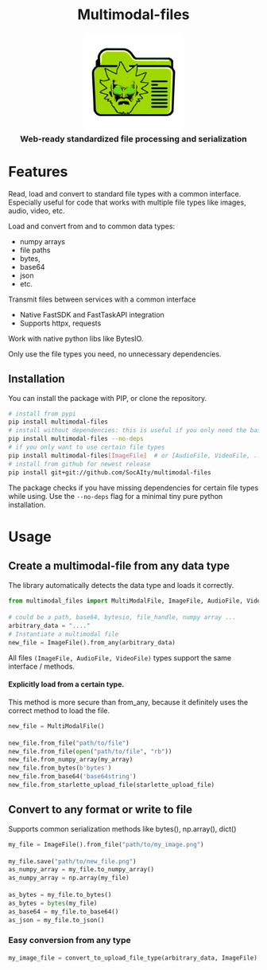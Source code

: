
  <h1 align="center" style="margin-top:-25px">Multimodal-files</h1>
<p align="center">
  <img align="center" src="docs/multimodal_file_icon.png" height="200" />
</p>
  <h3 align="center" style="margin-top:-10px">Web-ready standardized file processing and serialization</h3>


# Features

Read, load and convert to standard file types with a common interface.
Especially useful for code that works with multiple file types like images, audio, video, etc.

Load and convert from and to common data types:
- numpy arrays 
- file paths 
- bytes,
- base64
- json
- etc.

Transmit files between services with a common interface
- Native FastSDK and FastTaskAPI integration
- Supports httpx, requests

Work with native python libs like BytesIO.

Only use the file types you need, no unnecessary dependencies.

## Installation

You can install the package with PIP, or clone the repository.

```bash
# install from pypi
pip install multimodal-files
# install without dependencies: this is useful if you only need the basic functionality
pip install multimodal-files --no-deps
# if you only want to use certain file types
pip install multimodal-files[ImageFile]  # or [AudioFile, VideoFile, ...]
# install from github for newest release
pip install git+git://github.com/SocAIty/multimodal-files
```
The package checks if you have missing dependencies for certain file types while using. 
Use the ```--no-deps``` flag for a minimal tiny pure python installation.

# Usage

## Create a multimodal-file from any data type
The library automatically detects the data type and loads it correctly.
```python
from multimodal_files import MultiModalFile, ImageFile, AudioFile, VideoFile

# could be a path, base64, bytesio, file_handle, numpy array ...
arbitrary_data = "...." 
# Instantiate a multimodal file
new_file = ImageFile().from_any(arbitrary_data)
```

All files ```(ImageFile, AudioFile, VideoFile)``` types support the same interface / methods.

#### Explicitly load from a certain type.
This method is more secure than from_any, because it definitely uses the correct method to load the file.
```python
new_file = MultiModalFile()

new_file.from_file("path/to/file")
new_file.from_file(open("path/to/file", "rb"))
new_file.from_numpy_array(my_array)
new_file.from_bytes(b'bytes')
new_file.from_base64('base64string')
new_file.from_starlette_upload_file(starlette_upload_file)

```

## Convert to any format or write to file
Supports common serialization methods like bytes(), np.array(), dict()

```python
my_file = ImageFile().from_file("path/to/my_image.png")

my_file.save("path/to/new_file.png")  
as_numpy_array = my_file.to_numpy_array()
as_numpy_array = np.array(my_file)

as_bytes = my_file.to_bytes()
as_bytes = bytes(my_file)
as_base64 = my_file.to_base64()
as_json = my_file.to_json()
```

### Easy conversion from any type

```python
my_image_file = convert_to_upload_file_type(arbitrary_data, ImageFile) 
```


